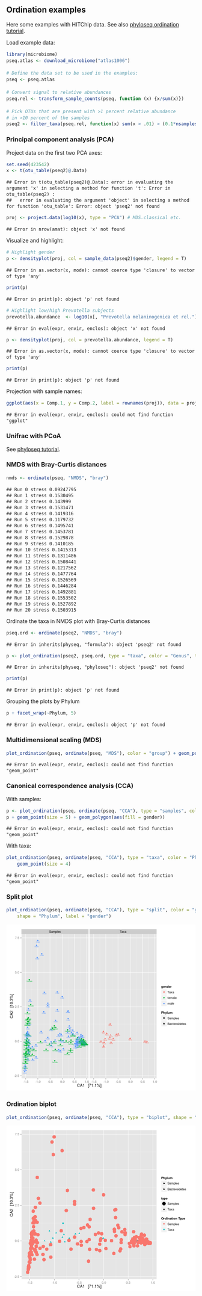 ## Ordination examples

Here some examples with HITChip data. See also [phyloseq ordination tutorial](joey711.github.io/phyloseq/plot_ordination-examples.html).

Load example data:


```r
library(microbiome)
pseq.atlas <- download_microbiome("atlas1006")

# Define the data set to be used in the examples:
pseq <- pseq.atlas

# Convert signal to relative abundances
pseq.rel <- transform_sample_counts(pseq, function (x) {x/sum(x)})

# Pick OTUs that are present with >1 percent relative abundance 
# in >10 percent of the samples
pseq2 <- filter_taxa(pseq.rel, function(x) sum(x > .01) > (0.1*nsamples(pseq.rel)), TRUE)
```


### Principal component analysis (PCA)

Project data on the first two PCA axes:


```r
set.seed(423542)
x <- t(otu_table(pseq2)@.Data)
```

```
## Error in t(otu_table(pseq2)@.Data): error in evaluating the argument 'x' in selecting a method for function 't': Error in otu_table(pseq2) : 
##   error in evaluating the argument 'object' in selecting a method for function 'otu_table': Error: object 'pseq2' not found
```

```r
proj <- project.data(log10(x), type = "PCA") # MDS.classical etc.
```

```
## Error in nrow(amat): object 'x' not found
```

Visualize and highlight:


```r
# Highlight gender
p <- densityplot(proj, col = sample_data(pseq2)$gender, legend = T)
```

```
## Error in as.vector(x, mode): cannot coerce type 'closure' to vector of type 'any'
```

```r
print(p)
```

```
## Error in print(p): object 'p' not found
```

```r
# Highlight low/high Prevotella subjects
prevotella.abundance  <- log10(x[, "Prevotella melaninogenica et rel."]) 
```

```
## Error in eval(expr, envir, enclos): object 'x' not found
```

```r
p <- densityplot(proj, col = prevotella.abundance, legend = T)
```

```
## Error in as.vector(x, mode): cannot coerce type 'closure' to vector of type 'any'
```

```r
print(p)
```

```
## Error in print(p): object 'p' not found
```

Projection with sample names:


```r
ggplot(aes(x = Comp.1, y = Comp.2, label = rownames(proj)), data = proj) + geom_text(size = 2)
```

```
## Error in eval(expr, envir, enclos): could not find function "ggplot"
```


### Unifrac with PCoA

See [phyloseq tutorial](http://joey711.github.io/phyloseq/plot_ordination-examples.html). 


### NMDS with Bray-Curtis distances


```r
nmds <- ordinate(pseq, "NMDS", "bray")
```

```
## Run 0 stress 0.09247795 
## Run 1 stress 0.1530495 
## Run 2 stress 0.143999 
## Run 3 stress 0.1531471 
## Run 4 stress 0.1419316 
## Run 5 stress 0.1179732 
## Run 6 stress 0.1495741 
## Run 7 stress 0.1453781 
## Run 8 stress 0.1529878 
## Run 9 stress 0.1410185 
## Run 10 stress 0.1415313 
## Run 11 stress 0.1311486 
## Run 12 stress 0.1508441 
## Run 13 stress 0.1217562 
## Run 14 stress 0.1477764 
## Run 15 stress 0.1526569 
## Run 16 stress 0.1446284 
## Run 17 stress 0.1492881 
## Run 18 stress 0.1553502 
## Run 19 stress 0.1527892 
## Run 20 stress 0.1503915
```

Ordinate the taxa in NMDS plot with Bray-Curtis distances


```r
pseq.ord <- ordinate(pseq2, "NMDS", "bray")
```

```
## Error in inherits(physeq, "formula"): object 'pseq2' not found
```

```r
p <- plot_ordination(pseq2, pseq.ord, type = "taxa", color = "Genus", title = "taxa")
```

```
## Error in inherits(physeq, "phyloseq"): object 'pseq2' not found
```

```r
print(p)
```

```
## Error in print(p): object 'p' not found
```

Grouping the plots by Phylum


```r
p + facet_wrap(~Phylum, 5)
```

```
## Error in eval(expr, envir, enclos): object 'p' not found
```



### Multidimensional scaling (MDS)


```r
plot_ordination(pseq, ordinate(pseq, "MDS"), color = "group") + geom_point(size = 5)
```

```
## Error in eval(expr, envir, enclos): could not find function "geom_point"
```


### Canonical correspondence analysis (CCA)

With samples:


```r
p <- plot_ordination(pseq, ordinate(pseq, "CCA"), type = "samples", color = "gender")
p + geom_point(size = 5) + geom_polygon(aes(fill = gender))
```

```
## Error in eval(expr, envir, enclos): could not find function "geom_point"
```

With taxa:


```r
plot_ordination(pseq, ordinate(pseq, "CCA"), type = "taxa", color = "Phylum") + 
    geom_point(size = 4)
```

```
## Error in eval(expr, envir, enclos): could not find function "geom_point"
```


### Split plot


```r
plot_ordination(pseq, ordinate(pseq, "CCA"), type = "split", color = "gender", 
    shape = "Phylum", label = "gender")
```

![plot of chunk ordinate25](figure/ordinate25-1.png) 


### Ordination biplot


```r
plot_ordination(pseq, ordinate(pseq, "CCA"), type = "biplot", shape = "Phylum")
```

![plot of chunk ordinate26](figure/ordinate26-1.png) 






